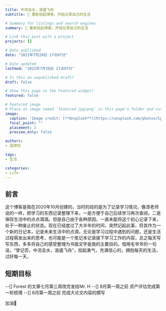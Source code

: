 ```yaml
---
title: 中流击水，浪遏飞舟
subtitle: 👏 重新拾起博客，开始记录自己的生活

# Summary for listings and search engines
summary: 👏 重新拾起博客，开始记录自己的生活

# Link this post with a project
projects: []

# Date published
date: "2021年7月20日 17点07分"

# Date updated
lastmod: "2021年7月20日 17点07分"

# Is this an unpublished draft?
draft: false

# Show this page in the Featured widget?
featured: false

# Featured image
# Place an image named `featured.jpg/png` in this page's folder and customize its options here.
image:
  caption: 'Image credit: [**Unsplash**](https://unsplash.com/photos/CpkOjOcXdUY)'
  focal_point: ""
  placement: 2
  preview_only: false

authors:
- 温坤剑

tags:
- 生活

categories:
- Life
---
```


## 前言

这个博客是我在2020年10月创建的，当时的目的是为了记录学习情况，像漆老师说的一样，把学习的东西记录整理下来，一是方便于自己后续学习再次查阅，二是保存生活中的点点滴滴。但是自己由于各种原因，一直未能将这个初心记录下来，处于一种废止的状态。现在已经度过了大半年的时间，突然记起此事，将其作为一个新的日记本，记录未来生活中的点滴，无论是学习过程中遇到的问题，还是生活过程萌发出来的思考，也可能是一个笔记本记录接下学习工作的内容，总之每天写写东西，多多将自己的感受整理为书面文字是我的主要目的。借用毛爷爷的一句话，“曾记否，中流击水，浪遏飞舟”，拾起勇气，充满信心的，拥抱每天的生活，过好每一天，

## 短期目标
--[] Forest 的文章七月第三周改完发给Mr. H
--[] 8月第一周之前 资产评估完成第一轮梳理
--[] 8月第一周之前 完成大论文内容的撰写


加油💪
